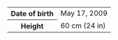 <table>
  <tr>
    <th>Date of birth</th>
    <td>May 17, 2009</td>
  </tr>
  <tr>
    <th>Height</th>
    <td>60 cm (24 in)</td>
  </tr>
</table>
